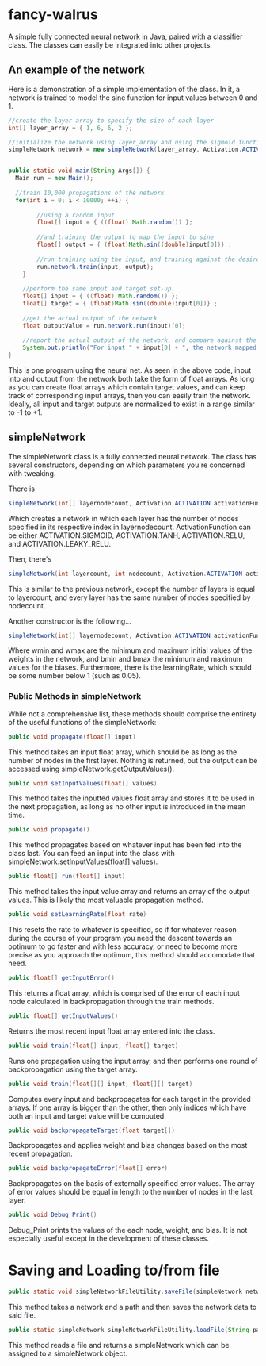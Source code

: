 # fancy-walrus
A simple fully connected neural network in Java, paired with a classifier class. The classes can easily be integrated into other projects.
## An example of the network

Here is a demonstration of a simple implementation of the class. In it, a network is trained to model the sine function for input values between 0 and 1.

```Java
//create the layer array to specify the size of each layer
int[] layer_array = { 1, 6, 6, 2 };

//initialize the network using layer_array and using the sigmoid function as the activation.
simpleNetwork network = new simpleNetwork(layer_array, Activation.ACTIVATION.SIGMOID);


public static void main(String Args[]) {
  Main run = new Main();
  
  //train 10,000 propagations of the network
  for(int i = 0; i < 10000; ++i) {
    
        //using a random input
        float[] input = { ((float) Math.random()) };
			
        //and training the output to map the input to sine
        float[] output = { (float)Math.sin((double)input[0])} ;
      
        //run training using the input, and training against the desired output
        run.network.train(input, output);
    }
    
    //perform the same input and target set-up.
    float[] input = { ((float) Math.random()) };
    float[] target = { (float)Math.sin((double)input[0])} ;
    
    //get the actual output of the network
    float outputValue = run.network.run(input)[0];
    
    //report the actual output of the network, and compare against the target value.
    System.out.println("For input " + input[0] + ", the network mapped to " + outputValue + ". The correct value is " + target[0] + "." );
}
```
This is one program using the neural net. As seen in the above code, input into and output from the network both take the form of float arrays. As long as you can create float arrays which contain target values, and can keep track of corresponding input arrays, then you can easily train the network. Ideally, all input and target outputs are normalized to exist in a range similar to -1 to +1.

## simpleNetwork
The simpleNetwork class is a fully connected neural network. The class has several constructors, depending on which parameters you're concerned with tweaking.

There is 
```Java
simpleNetwork(int[] layernodecount, Activation.ACTIVATION activationFunction)
```
Which creates a network in which each layer has the number of nodes specified in its respective index in layernodecount.
ActivationFunction can be either ACTIVATION.SIGMOID, ACTIVATION.TANH, ACTIVATION.RELU, and ACTIVATION.LEAKY_RELU.

Then, there's
```Java
simpleNetwork(int layercount, int nodecount, Activation.ACTIVATION activationFunction)
```
This is similar to the previous network, except the number of layers is equal to layercount, and every layer has the same number of nodes specified by nodecount.

Another constructor is the following...
```Java
simpleNetwork(int[] layernodecount, Activation.ACTIVATION activationFunction, float wmin, float wmax, float bmin, float bmax, float learningrate)
```
Where wmin and wmax are the minimum and maximum initial values of the weights in the network, and bmin and bmax the minimum and maximum values for the biases. Furthermore, there is the learningRate, which should be some number below 1 (such as 0.05).

### Public Methods in simpleNetwork
While not a comprehensive list, these methods should comprise the entirety of the useful functions of the simpleNetwork:

```Java
public void propagate(float[] input)
```
This method takes an input float array, which should be as long as the number of nodes in the first layer. Nothing is returned, but the output can be accessed using simpleNetwork.getOutputValues(). 

```Java
public void setInputValues(float[] values)
```
This method takes the inputted values float array and stores it to be used in the next propagation, as long as no other input is introduced in the mean time.

```Java
public void propagate()
```
This method propagates based on whatever input has been fed into the class last. You can feed an input into the class with simpleNetwork.setInputValues(float[] values). 

```Java
public float[] run(float[] input)
```
This method takes the input value array and returns an array of the output values. This is likely the most valuable propagation method.

```Java
public void setLearningRate(float rate)
```
This resets the rate to whatever is specified, so if for whatever reason during the course of your program you need the descent towards an optimum to go faster and with less accuracy, or need to become more precise as you approach the optimum, this method should accomodate that need.

```Java
public float[] getInputError()
```
This returns a float array, which is comprised of the error of each input node calculated in backpropagation through the train methods.

```Java
public float[] getInputValues()
```
Returns the most recent input float array entered into the class.

```Java
public void train(float[] input, float[] target)
```
Runs one propagation using the input array, and then performs one round of backpropagation using the target array.

```Java
public void train(float[][] input, float[][] target)
```
Computes every input and backpropagates for each target in the provided arrays. If one array is bigger than the other, then only indices which have both an input and target value will be computed.

```Java
public void backpropagateTarget(float target[])
```
Backpropagates and applies weight and bias changes based on the most recent propagation.

```Java
public void backpropagateError(float[] error)
```
Backpropagates on the basis of externally specified error values. The array of error values should be equal in length to the number of nodes in the last layer.


```Java
public void Debug_Print()
```
Debug_Print prints the values of the each node, weight, and bias. It is not especially useful except in the development of these classes.

# Saving and Loading to/from file
```Java
public static void simpleNetworkFileUtility.saveFile(simpleNetwork network, String path)
```
This method takes a network and a path and then saves the network data to said file.

```Java
public static simpleNetwork simpleNetworkFileUtility.loadFile(String path) throws IOException, FileNotFoundException
```
This method reads a file and returns a simpleNetwork which can be assigned to a simpleNetwork object.
